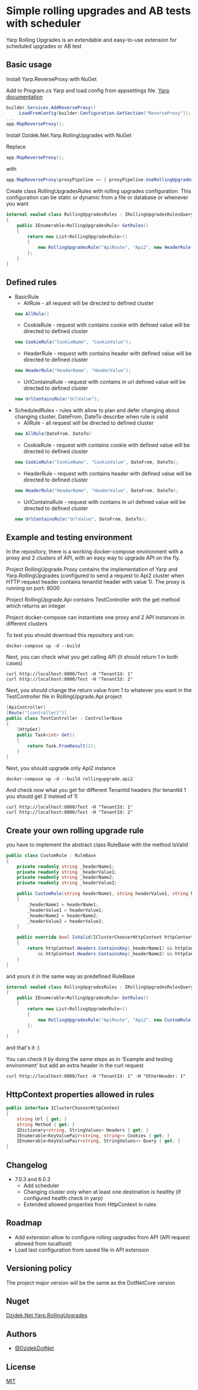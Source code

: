 
# Simple rolling upgrades and AB tests with scheduler

Yarp Rolling Upgrades is an extendable and easy-to-use extension for scheduled upgrades or AB test


## Basic usage

Install Yarp.ReverseProxy with NuGet

Add to Program.cs Yarp and load config from appsettings file. [Yarp documentation](https://microsoft.github.io/reverse-proxy/articles/getting-started.html)
```csharp
builder.Services.AddReverseProxy()
    .LoadFromConfig(builder.Configuration.GetSection("ReverseProxy"));
...
app.MapReverseProxy();
```

Install Dzidek.Net.Yarp.RollingUpgrades with NuGet

Replace 
```csharp
app.MapReverseProxy();
```

with
```csharp
app.MapReverseProxy(proxyPipeline => { proxyPipeline.UseRollingUpgrades(new RollingUpgradesRules()); });
```

Create class RollingUpgradesRules with rolling upgrades configuration. This configuration can be static or dynamic from a file or database or whenever you want
```csharp
internal sealed class RollingUpgradesRules : IRollingUpgradesRulesQuery
{
    public IEnumerable<RollingUpgradesRule> GetRules()
    {
        return new List<RollingUpgradesRule>()
        {
            new RollingUpgradesRule("ApiRoute", "Api2", new HeaderRule("TenantId", "1"))
        };
    }
}
```
## Defined rules
- BasicRule
  - AllRule - all request will be directed to defined cluster
  ```csharp
  new AllRule()
  ```
  - CookieRule - request with contains cookie with defined value will be directed to defined cluster
  ```csharp
  new CookieRule("CookieName", "CookieValue");
  ```
  - HeaderRule - request with contains header with defined value will be directed to defined cluster
  ```csharp
  new HeaderRule("HeaderName", "HeaderValue");
  ```
  - UrlContainsRule - request with contains in url defined value will be directed to defined cluster
  ```csharp
  new UrlContainsRule("UrlValue");
  ```
- ScheduledRules - rules with allow to plan and defer changing about changing cluster. DateFrom, DateTo describe when rule is valid 
    - AllRule - all request will be directed to defined cluster
  ```csharp
  new AllRule(DateFrom, DateTo)
  ```
    - CookieRule - request with contains cookie with defined value will be directed to defined cluster
  ```csharp
  new CookieRule("CookieName", "CookieValue", DateFrom, DateTo);
  ```
    - HeaderRule - request with contains header with defined value will be directed to defined cluster
  ```csharp
  new HeaderRule("HeaderName", "HeaderValue", DateFrom, DateTo);
  ```
    - UrlContainsRule - request with contains in url defined value will be directed to defined cluster
  ```csharp
  new UrlContainsRule("UrlValue", DateFrom, DateTo);
  ```
    
## Example and testing environment

In the repository, there is a working docker-compose environment with a proxy and 2 clusters of API, with an easy way to upgrade API on the fly.

Project RollingUpgrade.Proxy contains the implementation of Yarp and Yarp.RollingUpgrades (configured to send a request to Api2 cluster when HTTP request header contains tenantId header with value 1). The proxy is running on port: 8000

Project RollingUpgrade.Api contains TestController with the get method which returns an integer

Project docker-compose can instantiate one proxy and 2 API instances in different clusters

To test you should download this repository and run:
```
docker-compose up -d --build
```
Next, you can check what you get calling API (it should return 1 in both cases)
```
curl http://localhost:8000/Test -H "TenantId: 1"
curl http://localhost:8000/Test -H "TenantId: 2"
```
Next, you should change the return value from 1 to whatever you want in the TestController file in RollingUpgrade.Api project
```csharp
[ApiController]
[Route("[controller]")]
public class TestController : ControllerBase
{
    [HttpGet]
    public Task<int> Get()
    {
        return Task.FromResult(2);
    }
}
```
Next, you should upgrade only Api2 instance 
```
docker-compose up -d --build rollingupgrade.api2
```
And check now what you get for different TenantId headers (for tenantId 1 you should get 2 instead of 1)
```
curl http://localhost:8000/Test -H "TenantId: 1"
curl http://localhost:8000/Test -H "TenantId: 2"
```
## Create your own rolling upgrade rule

you have to implement the abstract class RuleBase with the method IsValid
```csharp
public class CustomRule : RuleBase
{
    private readonly string _headerName1;
    private readonly string _headerValue1;
    private readonly string _headerName2;
    private readonly string _headerValue2;

    public CustomRule(string headerName1, string headerValue1, string headerName2, string headerValue2)
    {
        _headerName1 = headerName1;
        _headerValue1 = headerValue1;
        _headerName2 = headerName2;
        _headerValue2 = headerValue2;
    }

    public override bool IsValid(IClusterChooserHttpContext httpContext)
    {
        return httpContext.Headers.ContainsKey(_headerName1) && httpContext.Headers[_headerName1].Contains(_headerValue1)
            && httpContext.Headers.ContainsKey(_headerName2) && httpContext.Headers[_headerName2].Contains(_headerValue2);
    }
}
```

and yours it in the same way as predefined RuleBase
```csharp
internal sealed class RollingUpgradesRules : IRollingUpgradesRulesQuery
{
    public IEnumerable<RollingUpgradesRule> GetRules()
    {
        return new List<RollingUpgradesRule>()
        {
            new RollingUpgradesRule("ApiRoute", "Api2", new CustomRule("TenantId", "1", "OtherHeader", "1"))
        };
    }
}
```
and that's it :)

You can check it by doing the same steps as in 'Example and testing environment' but add an extra header in the curl request
```
curl http://localhost:8000/Test -H "TenantId: 1" -H "OtherHeader: 1"
```
## HttpContext properties allowed in rules
```csharp
public interface IClusterChooserHttpContext
{
    string Url { get; }
    string Method { get; }
    IDictionary<string, StringValues> Headers { get; }
    IEnumerable<KeyValuePair<string, string>> Cookies { get; }
    IEnumerable<KeyValuePair<string, StringValues>> Query { get; }
}
```

## Changelog
- 7.0.3 and 6.0.3
  - Add scheduler
  - Changing cluster only when at least one destination is healthy (if configured health check in yarp)
  - Extended allowed properties from HttpContext in rules

## Roadmap

- Add extension allow to configure rolling upgrades from API (API request allowed from localhost)
- Load last configuration from saved file in API extension

## Versioning policy
The project major version will be the same as the DotNetCore version

## Nuget
[Dzidek.Net.Yarp.RollingUpgrades](https://www.nuget.org/packages/Dzidek.Net.Yarp.RollingUpgrades)


## Authors

- [@DzidekDotNet](https://www.github.com/DzidekDotNet)


## License

[MIT](https://github.com/DzidekDotNet/Yarp.RollingUpgrades/blob/main/LICENSE)


